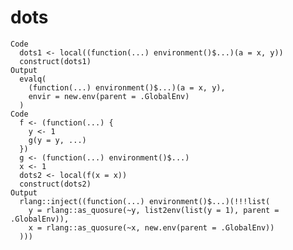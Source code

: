# dots

    Code
      dots1 <- local((function(...) environment()$...)(a = x, y))
      construct(dots1)
    Output
      evalq(
        (function(...) environment()$...)(a = x, y),
        envir = new.env(parent = .GlobalEnv)
      )
    Code
      f <- (function(...) {
        y <- 1
        g(y = y, ...)
      })
      g <- (function(...) environment()$...)
      x <- 1
      dots2 <- local(f(x = x))
      construct(dots2)
    Output
      rlang::inject((function(...) environment()$...)(!!!list(
        y = rlang::as_quosure(~y, list2env(list(y = 1), parent = .GlobalEnv)),
        x = rlang::as_quosure(~x, new.env(parent = .GlobalEnv))
      )))

